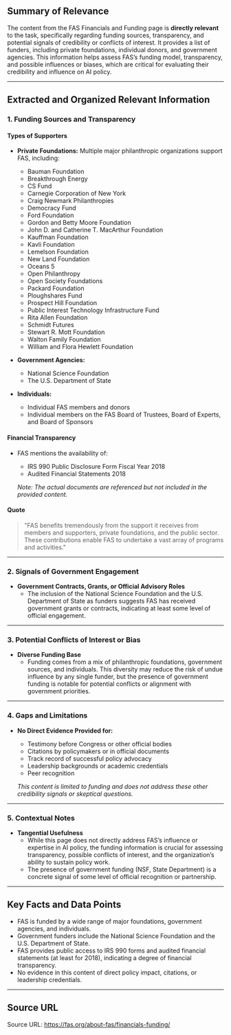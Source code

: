 ## Summary of Relevance

The content from the FAS Financials and Funding page is **directly relevant** to the task, specifically regarding funding sources, transparency, and potential signals of credibility or conflicts of interest. It provides a list of funders, including private foundations, individual donors, and government agencies. This information helps assess FAS’s funding model, transparency, and possible influences or biases, which are critical for evaluating their credibility and influence on AI policy.

---

## Extracted and Organized Relevant Information

### 1. Funding Sources and Transparency

#### **Types of Supporters**
- **Private Foundations:** Multiple major philanthropic organizations support FAS, including:
  - Bauman Foundation
  - Breakthrough Energy
  - CS Fund
  - Carnegie Corporation of New York
  - Craig Newmark Philanthropies
  - Democracy Fund
  - Ford Foundation
  - Gordon and Betty Moore Foundation
  - John D. and Catherine T. MacArthur Foundation
  - Kauffman Foundation
  - Kavli Foundation
  - Lemelson Foundation
  - New Land Foundation
  - Oceans 5
  - Open Philanthropy
  - Open Society Foundations
  - Packard Foundation
  - Ploughshares Fund
  - Prospect Hill Foundation
  - Public Interest Technology Infrastructure Fund
  - Rita Allen Foundation
  - Schmidt Futures
  - Stewart R. Mott Foundation
  - Walton Family Foundation
  - William and Flora Hewlett Foundation

- **Government Agencies:**
  - National Science Foundation
  - The U.S. Department of State

- **Individuals:**
  - Individual FAS members and donors
  - Individual members on the FAS Board of Trustees, Board of Experts, and Board of Sponsors

#### **Financial Transparency**
- FAS mentions the availability of:
  - IRS 990 Public Disclosure Form Fiscal Year 2018
  - Audited Financial Statements 2018

  *Note: The actual documents are referenced but not included in the provided content.*

#### **Quote**
> "FAS benefits tremendously from the support it receives from members and supporters, private foundations, and the public sector. These contributions enable FAS to undertake a vast array of programs and activities."

---

### 2. Signals of Government Engagement

- **Government Contracts, Grants, or Official Advisory Roles**
  - The inclusion of the National Science Foundation and the U.S. Department of State as funders suggests FAS has received government grants or contracts, indicating at least some level of official engagement.

---

### 3. Potential Conflicts of Interest or Bias

- **Diverse Funding Base**
  - Funding comes from a mix of philanthropic foundations, government sources, and individuals. This diversity may reduce the risk of undue influence by any single funder, but the presence of government funding is notable for potential conflicts or alignment with government priorities.

---

### 4. Gaps and Limitations

- **No Direct Evidence Provided for:**
  - Testimony before Congress or other official bodies
  - Citations by policymakers or in official documents
  - Track record of successful policy advocacy
  - Leadership backgrounds or academic credentials
  - Peer recognition

  *This content is limited to funding and does not address these other credibility signals or skeptical questions.*

---

### 5. Contextual Notes

- **Tangential Usefulness**
  - While this page does not directly address FAS’s influence or expertise in AI policy, the funding information is crucial for assessing transparency, possible conflicts of interest, and the organization’s ability to sustain policy work.
  - The presence of government funding (NSF, State Department) is a concrete signal of some level of official recognition or partnership.

---

## Key Facts and Data Points

- FAS is funded by a wide range of major foundations, government agencies, and individuals.
- Government funders include the National Science Foundation and the U.S. Department of State.
- FAS provides public access to IRS 990 forms and audited financial statements (at least for 2018), indicating a degree of financial transparency.
- No evidence in this content of direct policy impact, citations, or leadership credentials.

---

## Source URL

Source URL: https://fas.org/about-fas/financials-funding/